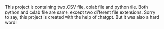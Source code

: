 This project is containing two .CSV file, colab file and python file. Both python and colab file are same, except two different file extensions. Sorry to say, this project is created with the help of chatgpt. But it was also a hard word! 
